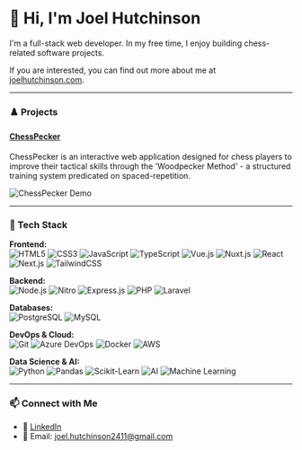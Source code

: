 # 👋 Hi, I'm Joel Hutchinson

I'm a full-stack web developer. In my free time, I enjoy building chess-related software projects.

If you are interested, you can find out more about me at [joelhutchinson.com](https://joelhutchinson.com).

---

### ♟️ Projects

#### [ChessPecker](https://tacticspecker.com)
ChessPecker is an interactive web application designed for chess players to improve their tactical skills through the 'Woodpecker Method' - a structured training system predicated on spaced-repetition.

![ChessPecker Demo](https://joelhutchinson.com/chesspecker.gif)

---

### 🔧 Tech Stack  

**Frontend:**  
![HTML5](https://img.shields.io/badge/HTML5-E34F26?style=for-the-badge&logo=html5&logoColor=white) ![CSS3](https://img.shields.io/badge/CSS3-1572B6?style=for-the-badge&logo=css3&logoColor=white) ![JavaScript](https://img.shields.io/badge/JavaScript-F7DF1E?style=for-the-badge&logo=javascript&logoColor=black) ![TypeScript](https://img.shields.io/badge/TypeScript-007ACC?style=for-the-badge&logo=typescript&logoColor=white) ![Vue.js](https://img.shields.io/badge/Vue.js-35495E?style=for-the-badge&logo=vue.js&logoColor=4FC08D) ![Nuxt.js](https://img.shields.io/badge/Nuxt.js-00C58E?style=for-the-badge&logo=nuxt.js&logoColor=white) ![React](https://img.shields.io/badge/React-61DAFB?style=for-the-badge&logo=react&logoColor=black) ![Next.js](https://img.shields.io/badge/Next.js-000000?style=for-the-badge&logo=next.js&logoColor=white) ![TailwindCSS](https://img.shields.io/badge/TailwindCSS-38B2AC?style=for-the-badge&logo=tailwind-css&logoColor=white)  

**Backend:**  
![Node.js](https://img.shields.io/badge/Node.js-43853D?style=for-the-badge&logo=node.js&logoColor=white) ![Nitro](https://img.shields.io/badge/Nitro-4B0082?style=for-the-badge&logo=node.js&logoColor=white) ![Express.js](https://img.shields.io/badge/Express.js-000000?style=for-the-badge&logo=express&logoColor=white) ![PHP](https://img.shields.io/badge/PHP-777BB4?style=for-the-badge&logo=php&logoColor=white) ![Laravel](https://img.shields.io/badge/Laravel-FF2D20?style=for-the-badge&logo=laravel&logoColor=white)  

**Databases:**  
![PostgreSQL](https://img.shields.io/badge/PostgreSQL-336791?style=for-the-badge&logo=postgresql&logoColor=white) ![MySQL](https://img.shields.io/badge/MySQL-4479A1?style=for-the-badge&logo=mysql&logoColor=white)  

**DevOps & Cloud:**  
![Git](https://img.shields.io/badge/Git-F05032?style=for-the-badge&logo=git&logoColor=white) ![Azure DevOps](https://img.shields.io/badge/Azure_DevOps-0078D7?style=for-the-badge&logo=azure-devops&logoColor=white) ![Docker](https://img.shields.io/badge/Docker-2496ED?style=for-the-badge&logo=docker&logoColor=white) ![AWS](https://img.shields.io/badge/AWS-232F3E?style=for-the-badge&logo=amazon-aws&logoColor=white)  

**Data Science & AI:**  
![Python](https://img.shields.io/badge/Python-3776AB?style=for-the-badge&logo=python&logoColor=white) ![Pandas](https://img.shields.io/badge/Pandas-150458?style=for-the-badge&logo=pandas&logoColor=white) ![Scikit-Learn](https://img.shields.io/badge/Scikit--Learn-F7931E?style=for-the-badge&logo=scikit-learn&logoColor=white) ![AI](https://img.shields.io/badge/Artificial_Intelligence-FF6F00?style=for-the-badge&logo=OpenAI&logoColor=white) ![Machine Learning](https://img.shields.io/badge/Machine_Learning-FF6F00?style=for-the-badge&logo=TensorFlow&logoColor=white)  

---

### 📫 Connect with Me  
- 💼 [LinkedIn](https://www.linkedin.com/in/joel-hutchinson-1ba7a6128/)  
- 📧 Email: [joel.hutchinson2411@gmail.com](mailto:joel.hutchinson2411@gmail.com)  
